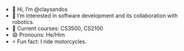 - 👋 Hi, I’m @claysandos
- 👀 I’m interested in software development and its collaboration with robotics.
- 🌱 Current courses: CS3500, CS2100
- 😄 Pronouns: He/Him
- ⚡ Fun fact: I ride motorcycles.

<!---
claysandos/claysandos is a ✨ special ✨ repository because its `README.md` (this file) appears on your GitHub profile.
You can click the Preview link to take a look at your changes.
--->
